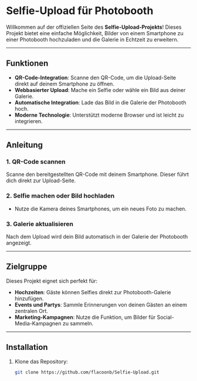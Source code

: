 # Selfie-Upload für Photobooth

Willkommen auf der offiziellen Seite des **Selfie-Upload-Projekts**! Dieses Projekt bietet eine einfache Möglichkeit, Bilder von einem Smartphone zu einer Photobooth hochzuladen und die Galerie in Echtzeit zu erweitern.

---

## Funktionen

- **QR-Code-Integration**: Scanne den QR-Code, um die Upload-Seite direkt auf deinem Smartphone zu öffnen.
- **Webbasierter Upload**: Mache ein Selfie oder wähle ein Bild aus deiner Galerie.
- **Automatische Integration**: Lade das Bild in die Galerie der Photobooth hoch.
- **Moderne Technologie**: Unterstützt moderne Browser und ist leicht zu integrieren.

---

## Anleitung

### 1. QR-Code scannen
Scanne den bereitgestellten QR-Code mit deinem Smartphone. Dieser führt dich direkt zur Upload-Seite.

### 2. Selfie machen oder Bild hochladen
- Nutze die Kamera deines Smartphones, um ein neues Foto zu machen.

### 3. Galerie aktualisieren
Nach dem Upload wird dein Bild automatisch in der Galerie der Photobooth angezeigt.

---

## Zielgruppe

Dieses Projekt eignet sich perfekt für:
- **Hochzeiten**: Gäste können Selfies direkt zur Photobooth-Galerie hinzufügen.
- **Events und Partys**: Sammle Erinnerungen von deinen Gästen an einem zentralen Ort.
- **Marketing-Kampagnen**: Nutze die Funktion, um Bilder für Social-Media-Kampagnen zu sammeln.


---

## Installation

1. Klone das Repository:
   ```bash
   git clone https://github.com/flacoonb/Selfie-Upload.git

